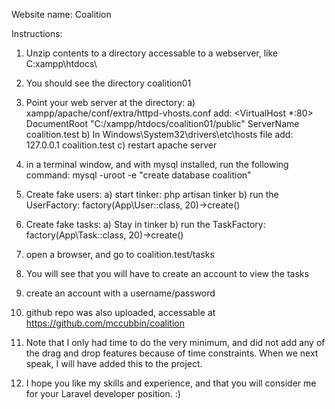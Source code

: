 Website name: Coalition

Instructions:
1) Unzip contents to a directory accessable to a webserver, like C:xampp\htdocs\
2) You should see the directory coalition01
3) Point your web server at the directory:
	a) xampp/apache/conf/extra/httpd-vhosts.conf add:
		<VirtualHost *:80>
			DocumentRoot "C:/xampp/htdocs/coalition01/public"
			ServerName coalition.test
		</VirtualHost>
	b) In Windows\System32\drivers\etc\hosts file add:
		127.0.0.1	coalition.test
	c) restart apache server
4) in a terminal window, and with mysql installed, run the following command:
		mysql -uroot -e "create database coalition"
5) Create fake users:
	a) start tinker:
	php artisan tinker
	b) run the UserFactory:
	factory(App\User::class, 20)->create()
6) Create fake tasks:
	a) Stay in tinker
	b) run the TaskFactory:
	factory(App\Task::class, 20)->create()
7) open a browser, and go to coalition.test/tasks
8) You will see that you will have to create an account to view the tasks
9) create an account with a username/password
10) github repo was also uploaded, accessable at https://github.com/mccubbin/coalition

11) Note that I only had time to do the very minimum, and did not add any of the drag and drop features because of time constraints. When we next speak, I will have added this to the project.

13) I hope you like my skills and experience, and that you will consider me for your Laravel developer position. :)


